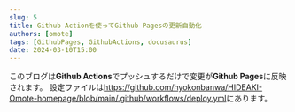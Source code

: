 ```yaml
---
slug: 5
title: Github Actionを使ってGithub Pagesの更新自動化
authors: [omote]
tags: [GithubPages, GithubActions, docusaurus]
date: 2024-03-10T15:00
---
```


このブログは**Github Actions**でプッシュするだけで変更が**Github Pages**に反映されます。
設定ファイルは<a href="https://github.com/hyokonbanwa/HIDEAKI-Omote-homepage/blob/main/.github/workflows/deploy.yml">https://github.com/hyokonbanwa/HIDEAKI-Omote-homepage/blob/main/.github/workflows/deploy.yml</a>にあります。

